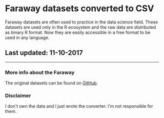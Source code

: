 # Faraway datasets converted to CSV
Faraway datasets are often used to practice in the data science field.
These datasets are used only in the R ecosystem and the raw data are distributed as binary R format. Now they are easily accessible in a free format to be used in any language.

## Last updated: 11-10-2017

---

### More info about the Faraway
The original datasets can be found on [GitHub](https://github.com/cran/faraway).

### Disclaimer
I don't own the data and I just wrote the converter. I'm not responsible for them. 
